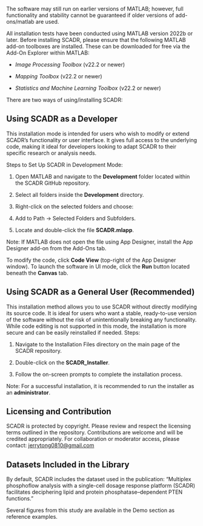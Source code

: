 The software may still run on earlier versions of MATLAB; however, full functionality and stability cannot be guaranteed if older versions of add-ons/matlab are used. 

All installation tests have been conducted using MATLAB version 2022b or later. Before installing SCADR, please ensure that the following MATLAB add-on toolboxes are installed. These can be downloaded for free via the Add-On Explorer within MATLAB:

- *Image Processing Toolbox* (v22.2 or newer)

- *Mapping Toolbox* (v22.2 or newer)

- *Statistics and Machine Learning Toolbox* (v22.2 or newer)

There are two ways of using/installing SCADR:

## Using SCADR as a Developer
This installation mode is intended for users who wish to modify or extend SCADR’s functionality or user interface. It gives full access to the underlying code, making it ideal for developers looking to adapt SCADR to their specific research or analysis needs.

Steps to Set Up SCADR in Development Mode:

1. Open MATLAB and navigate to the **Development** folder located within the SCADR GitHub repository.
   
2. Select all folders inside the **Development** directory.
   
3. Right-click on the selected folders and choose:
   
4. Add to Path → Selected Folders and Subfolders.
   
5. Locate and double-click the file **SCADR.mlapp**.

Note: If MATLAB does not open the file using App Designer, install the App Designer add-on from the Add-Ons tab.

To modify the code, click **Code View** (top-right of the App Designer window).
To launch the software in UI mode, click the **Run** button located beneath the **Canvas** tab.

## Using SCADR as a General User (Recommended)
This installation method allows you to use SCADR without directly modifying its source code. It is ideal for users who want a stable, ready-to-use version of the software without the risk of unintentionally breaking any functionality. While code editing is not supported in this mode, the installation is more secure and can be easily reinstalled if needed.
Steps:

1. Navigate to the Installation Files directory on the main page of the SCADR repository.
   
2. Double-click on the **SCADR_Installer**.
   
3. Follow the on-screen prompts to complete the installation process.
   
Note: For a successful installation, it is recommended to run the installer as an **administrator**.

## Licensing and Contribution
SCADR is protected by copyright. Please review and respect the licensing terms outlined in the repository. Contributions are welcome and will be credited appropriately.
For collaboration or moderator access, please contact: jerrytong0810@gmail.com

## Datasets Included in the Library
By default, SCADR includes the dataset used in the publication:
“Multiplex phosphoflow analysis with a single-cell dosage response platform (SCADR) facilitates deciphering lipid and protein phosphatase–dependent PTEN functions.”

Several figures from this study are available in the Demo section as reference examples.
